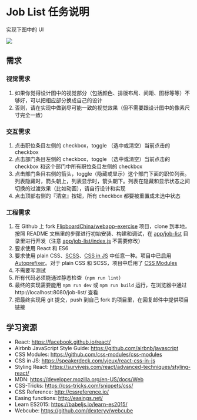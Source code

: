 
#  Job List 任务说明

实现下图中的 UI

![](https://github.com/FlipboardChina/webapp-exercise/blob/master/tasks/job-list/job-list.png)

## 需求

### 视觉需求

1. 如果你觉得设计图中的视觉部分（包括颜色、排版布局、间距、图标等等）不够好，可以把相应部分换成自己的设计
2. 否则，请在实现中做到尽可能一致的视觉效果（但不需要跟设计图中的像素尺寸完全一致）

### 交互需求

1. 点击职位条目左侧的 checkbox，toggle （选中或清空）当前点击的 checkbox
2. 点击部门条目左侧的 checkbox，toggle （选中或清空）当前点击的 checkbox 和这个部门中所有职位条目左侧的 checkbox
3. 点击部门条目右侧的箭头，toggle（隐藏或显示）这个部门下面的职位列表。列表隐藏时，箭头朝上，列表显示时，箭头朝下。列表在隐藏和显示状态之间切换的过渡效果（比如动画），请自行设计和实现
4. 点击顶部右侧的『清空』按钮，所有 checkbox 都要被重置成未选中状态

### 工程需求

1. 在 Github 上 fork [FlipboardChina/webapp-exercise](https://github.com/FlipboardChina/webapp-exercise) 项目，clone 到本地，按照 README 文档里的步骤进行初始安装、构建和调试，在 [app/job-list](https://github.com/FlipboardChina/webapp-exercise/tree/master/app/job-list) 目录里进行开发（注意 [app/job-list/index.js](https://github.com/FlipboardChina/webapp-exercise/tree/master/app/job-list/index.js) 不需要修改）
2. 要求使用 React 和 ES6
3. 要求使用 plain CSS、[SCSS](http://sass-lang.com/)、[CSS in JS](https://speakerdeck.com/vjeux/react-css-in-js) 中任意一种。项目中已启用 [Autoprefixer](https://github.com/postcss/autoprefixer)。对于 plain CSS 和 SCSS，项目中启用了 [CSS Modules](https://github.com/css-modules/css-modules)
4. 不需要写测试
4. 所有代码必须能通过静态检查（`npm run lint`）
3. 最终的实现需要能用 `npm run dev` 或 `npm run build` 运行，在浏览器中通过 http://localhost:8080/job-list/ 查看
3. 把最终实现用 git 提交，push 到自己 fork 的项目里，在回复邮件中提供项目链接

## 学习资源

* React: https://facebook.github.io/react/
* Airbnb JavaScript Style Guide: https://github.com/airbnb/javascript
* CSS Modules: https://github.com/css-modules/css-modules
* CSS in JS: https://speakerdeck.com/vjeux/react-css-in-js
* Styling React: https://survivejs.com/react/advanced-techniques/styling-react/
* MDN: https://developer.mozilla.org/en-US/docs/Web
* CSS-Tricks: https://css-tricks.com/snippets/css/
* CSS Reference: http://cssreference.io/
* Easing functions: http://easings.net/
* Learn ES2015: https://babeljs.io/learn-es2015/
* Webcube: https://github.com/dexteryy/webcube
